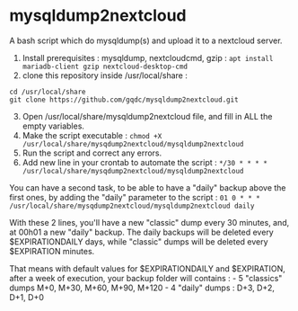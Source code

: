 # mysqldump2nextcloud
A bash script which do mysqldump(s) and upload it to a nextcloud server.

1. Install prerequisites : mysqldump, nextcloudcmd, gzip :
`apt install mariadb-client gzip nextcloud-desktop-cmd`
2. clone this repository inside /usr/local/share :
```
cd /usr/local/share
git clone https://github.com/gqdc/mysqldump2nextcloud.git
```
3. Open /usr/local/share/mysqldump2nextcloud file, and fill in ALL the empty variables.
4. Make the script executable :
`chmod +X /usr/local/share/mysqdump2nextcloud/mysqldump2nextcloud`
6. Run the script and correct any errors.
7. Add new line in your crontab to automate the script :
`*/30 * * * * /usr/local/share/mysqdump2nextcloud/mysqldump2nextcloud`
  
You can have a second task, to be able to have a "daily" backup above the first ones, by adding the "daily" parameter to the script :
`01 0 * * * /usr/local/share/mysqdump2nextcloud/mysqldump2nextcloud daily`
  
With these 2 lines, you'll have a new "classic" dump every 30 minutes, and, at 00h01 a new "daily" backup.
The daily backups will be deleted every $EXPIRATIONDAILY days, while "classic" dumps will be deleted every $EXPIRATION minutes.
  
That means with default values for $EXPIRATIONDAILY and $EXPIRATION, after a week of execution, your backup folder will contains :
    - 5 "classics" dumps M+0, M+30, M+60, M+90, M+120
    - 4 "daily" dumps : D+3, D+2, D+1, D+0
